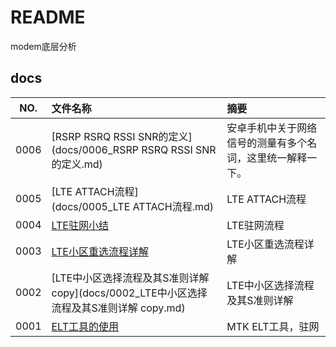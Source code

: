 # README

modem底层分析

## docs

NO.|文件名称|摘要
:--:|:--|:--
0006| [RSRP RSRQ RSSI SNR的定义](docs/0006_RSRP RSRQ RSSI SNR的定义.md) | 安卓手机中关于网络信号的测量有多个名词，这里统一解释一下。
0005| [LTE ATTACH流程](docs/0005_LTE ATTACH流程.md) | LTE ATTACH流程
0004| [LTE驻网小结](docs/0004_LTE驻网小结.md) | LTE驻网流程
0003| [LTE小区重选流程详解](docs/0003_LTE小区重选流程详解.md) | LTE小区重选流程详解
0002| [LTE中小区选择流程及其S准则详解 copy](docs/0002_LTE中小区选择流程及其S准则详解 copy.md) | LTE中小区选择流程及其S准则详解
0001| [ELT工具的使用](docs/0001_ELT工具的使用.md) | MTK ELT工具，驻网
